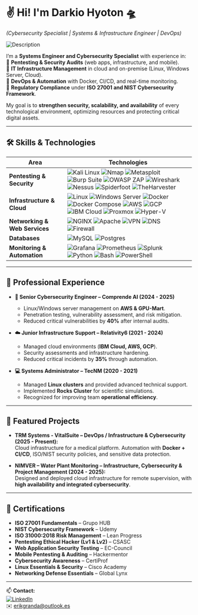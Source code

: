 # ✌️ Hi! I'm Darkio Hyoton 🛸  
*(Cybersecurity Specialist | Systems & Infrastructure Engineer | DevOps)*

![Description](https://media.tenor.com/rSDt2MyelfEAAAAM/manhattan-cafe-uma-musume.gif)

I’m a **Systems Engineer and Cybersecurity Specialist** with experience in:  
🔹 **Pentesting & Security Audits** (web apps, infrastructure, and mobile).  
🔹 **IT Infrastructure Management** in cloud and on-premise (Linux, Windows Server, Cloud).  
🔹 **DevOps & Automation** with Docker, CI/CD, and real-time monitoring.  
🔹 **Regulatory Compliance** under **ISO 27001 and NIST Cybersecurity Framework**.  

My goal is to **strengthen security, scalability, and availability** of every technological environment, optimizing resources and protecting critical digital assets.  

---

<h2>🛠️ Skills & Technologies</h2>

<div align= "center">

| Area | Technologies |
| ----------- | --- |
| **Pentesting & Security** | ![Kali Linux](https://img.shields.io/badge/Kali_Linux-557C94?style=for-the-badge&logo=kalilinux&logoColor=white) ![Nmap](https://img.shields.io/badge/Nmap-005571?style=for-the-badge&logo=nmap&logoColor=white) ![Metasploit](https://img.shields.io/badge/Metasploit-2e77bc?style=for-the-badge&logo=metasploit&logoColor=white) ![Burp Suite](https://img.shields.io/badge/Burp_Suite-FF6633?style=for-the-badge&logo=burp&logoColor=white) ![OWASP ZAP](https://img.shields.io/badge/ZAP_Proxy-3A3A3A?style=for-the-badge&logo=owasp&logoColor=white) ![Wireshark](https://img.shields.io/badge/Wireshark-1679A7?style=for-the-badge&logo=wireshark&logoColor=white) ![Nessus](https://img.shields.io/badge/Nessus-008C99?style=for-the-badge&logo=tenable&logoColor=white) ![Spiderfoot](https://img.shields.io/badge/Spiderfoot-FF6C37?style=for-the-badge&logoColor=white) ![TheHarvester](https://img.shields.io/badge/TheHarvester-2C2C2C?style=for-the-badge&logoColor=white) |
| **Infrastructure & Cloud** | ![Linux](https://img.shields.io/badge/Linux-FCC624?style=for-the-badge&logo=linux&logoColor=black) ![Windows Server](https://img.shields.io/badge/Windows_Server-0078D6?style=for-the-badge&logo=windows&logoColor=white) ![Docker](https://img.shields.io/badge/Docker-2496ED?style=for-the-badge&logo=docker&logoColor=white) ![Docker Compose](https://img.shields.io/badge/Docker_Compose-2496ED?style=for-the-badge&logo=docker&logoColor=white) ![AWS](https://img.shields.io/badge/AWS-FF9900?style=for-the-badge&logo=amazonaws&logoColor=white) ![GCP](https://img.shields.io/badge/GCP-4285F4?style=for-the-badge&logo=googlecloud&logoColor=white) ![IBM Cloud](https://img.shields.io/badge/IBM_Cloud-1261FE?style=for-the-badge&logo=ibmcloud&logoColor=white) ![Proxmox](https://img.shields.io/badge/Proxmox-E57000?style=for-the-badge&logo=proxmox&logoColor=white) ![Hyper-V](https://img.shields.io/badge/Hyper--V-0089D6?style=for-the-badge&logo=microsoft&logoColor=white) |
| **Networking & Web Services** | ![NGINX](https://img.shields.io/badge/NGINX-009639?style=for-the-badge&logo=nginx&logoColor=white) ![Apache](https://img.shields.io/badge/Apache-D22128?style=for-the-badge&logo=apache&logoColor=white) ![VPN](https://img.shields.io/badge/VPN-13294B?style=for-the-badge&logo=wireguard&logoColor=white) ![DNS](https://img.shields.io/badge/DNS-336791?style=for-the-badge&logo=internetexplorer&logoColor=white) ![Firewall](https://img.shields.io/badge/Firewall-EE1C25?style=for-the-badge&logoColor=white) |
| **Databases** | ![MySQL](https://img.shields.io/badge/mysql-4479A1.svg?style=for-the-badge&logo=mysql&logoColor=white) ![Postgres](https://img.shields.io/badge/postgres-%23316192.svg?style=for-the-badge&logo=postgresql&logoColor=white) |
| **Monitoring & Automation** | ![Grafana](https://img.shields.io/badge/Grafana-F46800?style=for-the-badge&logo=grafana&logoColor=white) ![Prometheus](https://img.shields.io/badge/Prometheus-E6522C?style=for-the-badge&logo=prometheus&logoColor=white) ![Splunk](https://img.shields.io/badge/Splunk-000000?style=for-the-badge&logo=splunk&logoColor=white) ![Python](https://img.shields.io/badge/python-3670A0?style=for-the-badge&logo=python&logoColor=ffdd54) ![Bash](https://img.shields.io/badge/bash-4EAA25?style=for-the-badge&logo=gnu-bash&logoColor=white) ![PowerShell](https://img.shields.io/badge/powershell-5391FE?style=for-the-badge&logo=powershell&logoColor=white) |

</div>

---

<h2>📂 Professional Experience</h2>

* **🔐 Senior Cybersecurity Engineer – Comprende AI (2024 - 2025)**  
  - Linux/Windows server management on **AWS & GPU-Mart**.  
  - Penetration testing, vulnerability assessment, and risk mitigation.  
  - Reduced critical vulnerabilities by **40%** after internal audits.  

* **☁️ Junior Infrastructure Support – Relativity6 (2021 - 2024)**  
  - Managed cloud environments (**IBM Cloud, AWS, GCP**).  
  - Security assessments and infrastructure hardening.  
  - Reduced critical incidents by **35%** through automation.  

* **💻 Systems Administrator – TecNM (2020 - 2021)**  
  - Managed **Linux clusters** and provided advanced technical support.  
  - Implemented **Rocks Cluster** for scientific simulations.  
  - Recognized for improving team **operational efficiency**.  

---

<h2>🚀 Featured Projects</h2>

* **TRM Systems - VitalSuite – DevOps / Infrastructure & Cybersecurity (2025 - Present):**  
  Cloud infrastructure for a medical platform. Automation with **Docker + CI/CD**, ISO/NIST security policies, and sensitive data protection.  

* **NIMVER – Water Plant Monitoring – Infrastructure, Cybersecurity & Project Management (2024 - 2025):**  
  Designed and deployed cloud infrastructure for remote supervision, with **high availability and integrated cybersecurity**.  

---

<h2>📜 Certifications</h2>

- **ISO 27001 Fundamentals** – Grupo HUB  
- **NIST Cybersecurity Framework** – Udemy  
- **ISO 31000:2018 Risk Management** – Lean Progress  
- **Pentesting Ethical Hacker (Lv1 & Lv2)** – CSASC  
- **Web Application Security Testing** – EC-Council  
- **Mobile Pentesting & Auditing** – Hackermentor  
- **Cybersecurity Awareness** – CertiProf  
- **Linux Essentials & Security** – Cisco Academy  
- **Networking Defense Essentials** – Global Lynx  

---

📫 **Contact:**  
[![LinkedIn](https://img.shields.io/badge/LinkedIn-0A66C2?style=for-the-badge&logo=linkedin&logoColor=white)](https://www.linkedin.com/in/erikandresgranda)  
✉️ erikgranda@outlook.es

